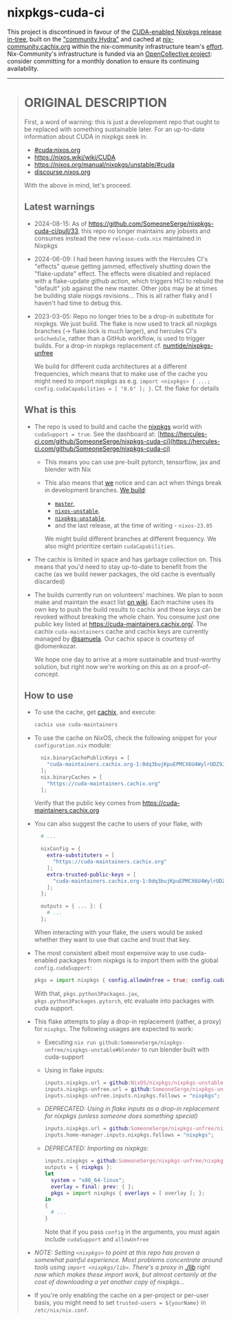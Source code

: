 # nixpkgs-cuda-ci

This project is discontinued in favour of the [CUDA-enabled Nixpkgs release in-tree](https://github.com/NixOS/nixpkgs/pull/324379),
built on the ["community Hydra"](https://hydra.nix-community.org/jobset/nixpkgs/cuda)
and cached at [nix-community.cachix.org](https://nix-community.org/cache/)
within the nix-community infrastructure team's [effort](https://github.com/nix-community/infra/pull/1335).
Nix-Community's infrastructure is funded via an [OpenCollective project](https://nix-community.org/open-collective): consider committing for a monthly donation to ensure its continuing availability.

---

> # ORIGINAL DESCRIPTION
> 
> 
> First, a word of warning: this is just a development repo that ought to be
> replaced with something sustainable later. For an up-to-date information about
> CUDA in nixpkgs seek in:
> 
> - [#cuda:nixos.org](https://matrix.to/#/#cuda:nixos.org)
> - https://nixos.wiki/wiki/CUDA
> - https://nixos.org/manual/nixpkgs/unstable/#cuda
> - [discourse.nixos.org](https://discourse.nixos.org/t/announcing-the-nixos-cuda-maintainers-team-and-a-call-for-maintainers/)
> 
> With the above in mind, let's proceed.
> 
> ## Latest warnings
> 
> - 2024-08-15: As of https://github.com/SomeoneSerge/nixpkgs-cuda-ci/pull/33,
>   this repo no longer maintains any jobsets and consumes instead the new
>   `release-cuda.nix` maintained in Nixpkgs
> - 2024-06-09: I had been having issues with the Hercules CI's "effects" queue
>   getting jammed, effectively shutting down the "flake-update" effect. The
>   effects were disabled and replaced with a flake-update github action, which
>   triggers HCI to rebuild the "default" job against the new master. Other jobs
>   may be at times be building stale nixpgs revisions...
>   This is all rather flaky and I haven't had time to debug this.
> - 2023-03-05: Repo no longer tries to be a drop-in substitute for nixpkgs. We
>   just build. The flake is now used to track all nixpkgs branches (->
>   flake.lock is much larger), and hercules CI's `onSchedule`, rather than a
>   GitHub workflow, is used to trigger builds. For a drop-in nixpkgs replacement
>   cf. [numtide/nixpkgs-unfree](https://github.com/numtide/nixpkgs-unfree)
> 
>   We build for different cuda architectures at a different frequencies,
>   which means that to make use of the cache you might need to import nixpkgs
>   as e.g. `import <nixpkgs> { ...; config.cudaCapabilities = [ "8.6" ]; }`.
>   Cf. the flake for details
> 
> ## What is this
> 
> - The repo is used to build and cache the [nixpkgs](https://github.com/NixOS/nixpkgs)
>   world with `cudaSupport = true`.
>   See the dashboard at: [https://hercules-ci.com/github/SomeoneSerge/nixpkgs-cuda-ci](https://hercules-ci.com/github/SomeoneSerge/nixpkgs-cuda-ci)
>   - This means you can use pre-built pytorch, tensorflow, jax and blender with Nix
>   - This also means that [we](https://github.com/orgs/NixOS/teams/cuda-maintainers) notice and can act when things break in development branches.
>     [We build](https://github.com/SomeoneSerge/nixpkgs-unfree/blob/7c716ccef51332e90777589c53265a09a3c0fbfa/.github/workflows/sync.yml#L14):
> 
>     - [`master`](https://github.com/NixOS/nixpkgs/tree/master/),
>     - [`nixos-unstable`](https://github.com/NixOS/nixpkgs/tree/nixos-unstable),
>     - [`nixpkgs-unstable`](https://github.com/NixOS/nixpkgs/tree/nixpkgs-unstable),
>     - and the last release, at the time of writing - `nixos-23.05`
> 
>     We might build different branches at different frequency. We also might
>     prioritize certain `cudaCapabilities`.
> - The cachix is limited in space and has garbage collection on. This means that
>   you'd need to stay up-to-date to benefit from the cache (as we build newer
>   packages, the old cache is eventually discarded)
> - The builds currently run on volunteers' machines. We plan to soon make and
>   maintain the exact list [on wiki](https://nixos.wiki/wiki/CUDA). Each machine
>   uses its own key to push the build results to cachix and these keys can be
>   revoked without breaking the whole chain. You consume just one public key
>   listed at https://cuda-maintainers.cachix.org/. The cachix `cuda-maintainers`
>   cache and cachix keys are currently managed by
>   [@samuela](https://github.com/samuela/). Our cachix space is courtesy of
>   @domenkozar.
> 
>   We hope one day to arrive at a more sustainable and trust-worthy solution,
>   but right now we're working on this as on a proof-of-concept.
> 
> ## How to use
> 
> - To use the cache, get [cachix](https://cachix.org/), and execute:
> 
>   ```bash
>   cachix use cuda-maintainers
>   ```
> - To use the cache on NixOS, check the following snippet for your `configuration.nix` module:
> 
>   ```nix
>     nix.binaryCachePublicKeys = [
>       "cuda-maintainers.cachix.org-1:0dq3bujKpuEPMCX6U4WylrUDZ9JyUG0VpVZa7CNfq5E="
>     ];
>     nix.binaryCaches = [
>       "https://cuda-maintainers.cachix.org"
>     ];
>   ```
> 
>   Verify that the public key comes from https://cuda-maintainers.cachix.org
> - You can also suggest the cache to users of your flake, with
> 
>   ```nix
>     # ...
> 
>     nixConfig = {
>       extra-substituters = [
>         "https://cuda-maintainers.cachix.org"
>       ];
>       extra-trusted-public-keys = [
>         "cuda-maintainers.cachix.org-1:0dq3bujKpuEPMCX6U4WylrUDZ9JyUG0VpVZa7CNfq5E="
>       ];
>     };
> 
>     outputs = { ... }: {
>       # ...
>     };
>   ```
> 
>   When interacting with your flake, the users would be asked whether they want to use that cache and trust that key.
> - The most consistent albeit most expensive way to use cuda-enabled packages
>   from nixpkgs is to import them with the global `config.cudaSupport`:
> 
>   ```nix
>   pkgs = import nixpkgs { config.allowUnfree = true; config.cudaSupport = true; }
>   ```
> 
>   With that, `pkgs.python3Packages.jax`, `pkgs.python3Packages.pytorch`, etc evaluate into packages with cuda support.
> - This flake attempts to play a drop-in replacement (rather, a proxy) for `nixpkgs`.
>   The following usages are expected to work:
> 
>   - Executing `nix run github:SomeoneSerge/nixpkgs-unfree/nixpkgs-unstable#blender` to run blender built with cuda-support
>   - Using in flake inputs: 
> 
>     ```nix
>     inputs.nixpkgs.url = github:NixOS/nixpkgs/nixpkgs-unstable;
>     inputs.nixpkgs-unfree.url = github:SomeoneSerge/nixpkgs-unfree;
>     inputs.nixpkgs-unfree.inputs.nixpkgs.follows = "nixpkgs";
>     ```
>   - _DEPRECATED: Using in flake inputs as a drop-in replacement for nixpkgs (unless someone does something special)_
> 
>     ```nix
>     inputs.nixpkgs.url = github:SomeoneSerge/nixpkgs-unfree/nixpkgs-unstable;
>     inputs.home-manager.inputs.nixpkgs.follows = "nixpkgs";
>     ```
>   - _DEPRECATED: Importing as nixpkgs:_
> 
>     ```nix
>     inputs.nixpkgs = github:SomeoneSerge/nixpkgs-unfree/nixpkgs-unstable;
>     outputs = { nixpkgs }:
>     let
>       system = "x86_64-linux";
>       overlay = final: prev: { };
>       pkgs = import nixpkgs { overlays = [ overlay ]; };
>     in
>     {
>       # ...
>     }
>     ```
> 
>     Note that if you pass `config` in the arguments, you must again include `cudaSupport` and `allowUnfree`
> - _NOTE: Setting `<nixpkgs>` to point at this repo has proven a somewhat painful
>   experience. Most problems concentrate around tools using 
>   `import <nixpkgs/lib>`. There's a proxy in [./lib](./lib) right now which makes these import
>   work, but almost certainly at the cost of downloading a yet another copy of
>   nixpkgs..._
> - If you're only enabling the cache on a per-project or per-user basis, you might need to set `trusted-users = ${yourName}` in `/etc/nix/nix.conf`.
